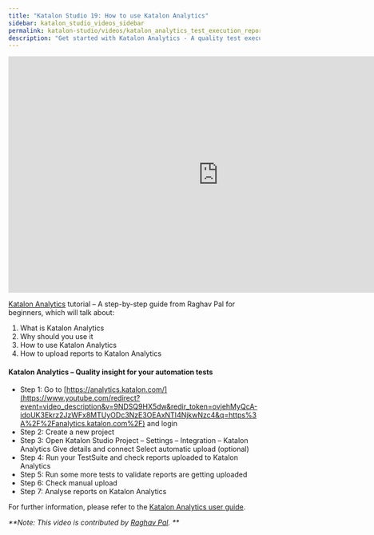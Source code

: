 ```yaml
---
title: "Katalon Studio 19: How to use Katalon Analytics"
sidebar: katalon_studio_videos_sidebar
permalink: katalon-studio/videos/katalon_analytics_test_execution_report.html
description: "Get started with Katalon Analytics - A quality test execution report. Discover how to use it and how to upload reports to Katalon Analytics."
---
```

<iframe width="840" height="473" src="https://www.youtube.com/embed/9NDSQ9HX5dw?feature=oembed" frameborder="0" allow="autoplay; encrypted-media" allowfullscreen="">&nbsp;</iframe>

[Katalon Analytics](https://www.katalon.com/katalon-analytics) tutorial – A step-by-step guide from Raghav Pal for beginners, which will talk about:

1.  What is Katalon Analytics
2.  Why should you use it
3.  How to use Katalon Analytics
4.  How to upload reports to Katalon Analytics

#### Katalon Analytics – Quality insight for your automation tests

*   Step 1: Go to [https://analytics.katalon.com/](https://www.youtube.com/redirect?event=video_description&v=9NDSQ9HX5dw&redir_token=ovjehMyQcA-idoUK3Ekrz2JzWFx8MTUyODc3NzE3OEAxNTI4NjkwNzc4&q=https%3A%2F%2Fanalytics.katalon.com%2F) and login
*   Step 2: Create a new project
*   Step 3: Open Katalon Studio Project – Settings – Integration – Katalon Analytics Give details and connect Select automatic upload (optional)
*   Step 4: Run your TestSuite and check reports uploaded to Katalon Analytics
*   Step 5: Run some more tests to validate reports are getting uploaded
*   Step 6: Check manual upload
*   Step 7: Analyse reports on Katalon Analytics

For further information, please refer to the [Katalon Analytics user guide](/pages/viewpage.action?pageId=5118810).

_**Note: This video is contributed by [Raghav Pal](https://www.youtube.com/channel/UCTt7pyY-o0eltq14glaG5dg). **_